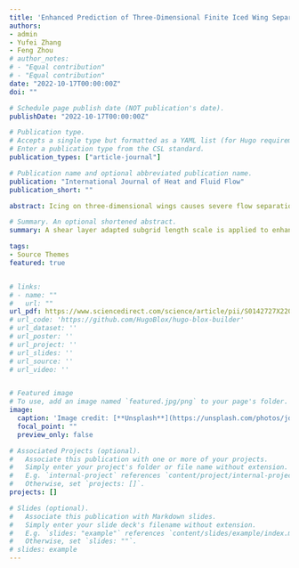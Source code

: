 ```yaml
---
title: 'Enhanced Prediction of Three-Dimensional Finite Iced Wing Separated Flow Near Stall'
authors:
- admin
- Yufei Zhang
- Feng Zhou
# author_notes:
# - "Equal contribution"
# - "Equal contribution"
date: "2022-10-17T00:00:00Z"
doi: ""

# Schedule page publish date (NOT publication's date).
publishDate: "2022-10-17T00:00:00Z"

# Publication type.
# Accepts a single type but formatted as a YAML list (for Hugo requirements).
# Enter a publication type from the CSL standard.
publication_types: ["article-journal"]

# Publication name and optional abbreviated publication name.
publication: "International Journal of Heat and Fluid Flow"
publication_short: ""

abstract: Icing on three-dimensional wings causes severe flow separation near stall. Standard improved delayed detached eddy simulation (IDDES) is unable to correctly predict the separating-reattaching flow due to its inability to accurately resolve the Kelvin-Helmholtz instability. In this study, a shear layer adapted subgrid length scale is applied to enhance the IDDES prediction of the flow around a finite NACA 0012 wing with leading edge horn ice. It shows that using the new length scale contributes to a more accurate prediction of the separated shear layer (SSL). The predicted reattachment occurs earlier as one moves towards either end of the wing, and the computed surface pressure distributions agree well with the experimental measurements. In contrast, standard IDDES severely elongates surface pressure plateaus. For instantaneous flow, the new length scale helps to correctly resolve the rollup and subsequent pairing of vortical structures due to its small values in the initial SSL. The vortical motion frequencies increase when moving towards the wing tip due to the downwash effect of the tip vortex. In comparison, the excessive eddy viscosity levels from the standard IDDES delay the rollup of spanwise structures and give rise to “overcoherent” structures.

# Summary. An optional shortened abstract.
summary: A shear layer adapted subgrid length scale is applied to enhance the detached-eddy simulation of the flow around a finite NACA 0012 wing with leading edge horn ice. It shows that using the new length scale contributes to a more accurate prediction of the separated shear layer.

tags:
- Source Themes
featured: true


# links:
# - name: ""
#   url: ""
url_pdf: https://www.sciencedirect.com/science/article/pii/S0142727X22001357?casa_token=NT-0FoF2dGwAAAAA:aWMhVwakUlmMTo9qAVVZQzasZ_vinqGVpjdLIZ-eovtgf165qRP0-iL3ctVHFwfMx5RK1v2uqKen   # if blank url, put journal-article.pdf in the current directory
# url_code: 'https://github.com/HugoBlox/hugo-blox-builder'
# url_dataset: ''
# url_poster: ''
# url_project: ''
# url_slides: ''
# url_source: ''
# url_video: ''


# Featured image
# To use, add an image named `featured.jpg/png` to your page's folder. 
image:
  caption: 'Image credit: [**Unsplash**](https://unsplash.com/photos/jdD8gXaTZsc)'
  focal_point: ""
  preview_only: false

# Associated Projects (optional).
#   Associate this publication with one or more of your projects.
#   Simply enter your project's folder or file name without extension.
#   E.g. `internal-project` references `content/project/internal-project/index.md`.
#   Otherwise, set `projects: []`.
projects: []

# Slides (optional).
#   Associate this publication with Markdown slides.
#   Simply enter your slide deck's filename without extension.
#   E.g. `slides: "example"` references `content/slides/example/index.md`.
#   Otherwise, set `slides: ""`.
# slides: example
---
```


<!-- {{% callout note %}}
Click the *Cite* button above to demo the feature to enable visitors to import publication metadata into their reference management software.
{{% /callout %}} -->

<!-- {{% callout note %}}
Create your slides in Markdown - click the *Slides* button to check out the example.
{{% /callout %}} -->

<!-- Add the publication's **full text** or **supplementary notes** here. You can use rich formatting such as including [code, math, and images](https://docs.hugoblox.com/content/writing-markdown-latex/). -->
